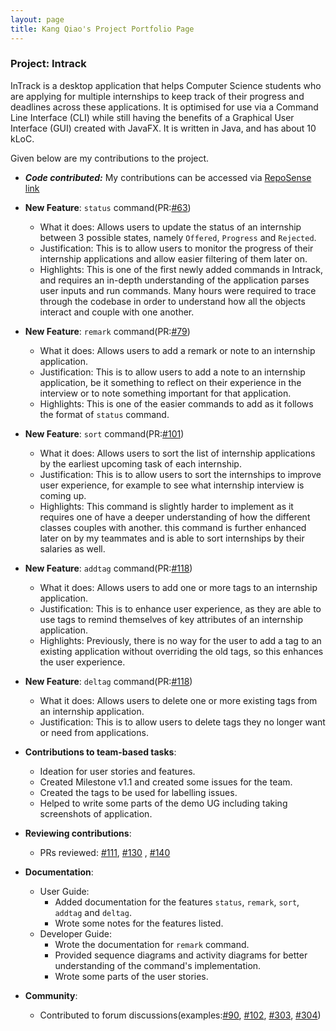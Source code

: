 ```yaml
---
layout: page
title: Kang Qiao's Project Portfolio Page
---
```


### Project: Intrack

InTrack is a desktop application that helps Computer Science students who are applying for multiple internships to keep
track of their progress and deadlines across these applications. It is optimised for use via a Command Line Interface
(CLI) while still having the benefits of a Graphical User Interface (GUI) created with JavaFX. It is written in Java,
and has about 10 kLoC.

Given below are my contributions to the project.
* ***Code contributed:*** My contributions can be accessed via [RepoSense link](https://nus-cs2103-ay2223s1.github.io/tp-dashboard/?search=kangqiao322&breakdown=true)


* **New Feature**: `status` command(PR:[#63](https://github.com/AY2223S1-CS2103T-T11-2/tp/pull/63))
    * What it does: Allows users to update the status of an internship between 3 possible states, namely `Offered`, `Progress` and `Rejected`.
    * Justification: This is to allow users to monitor the progress of their internship applications and allow easier filtering of them later on.
    * Highlights: This is one of the first newly added commands in Intrack, and requires an in-depth understanding of the application parses user inputs and run commands. 
    Many hours were required to trace through the codebase in order to understand how all the objects interact and couple
    with one another.
  

* **New Feature**: `remark` command(PR:[#79](https://github.com/AY2223S1-CS2103T-T11-2/tp/pull/79))
    * What it does: Allows users to add a remark or note to an internship application.
    * Justification: This is to allow users to add a note to an internship application, be it something to reflect on their experience in the interview or to note something important for that application.
    * Highlights: This is one of the easier commands to add as it follows the format of `status` command.
  
    
* **New Feature**: `sort` command(PR:[#101](https://github.com/AY2223S1-CS2103T-T11-2/tp/pull/101))
    * What it does: Allows users to sort the list of internship applications by the earliest upcoming task of each internship.
    * Justification: This is to allow users to sort the internships to improve user experience, for example to see what internship interview is coming up.
    * Highlights: This command is slightly harder to implement as it requires one of have a deeper understanding of how the different classes couples with another.
  this command is further enhanced later on by my teammates and is able to sort internships by their salaries as well. 


* **New Feature**: `addtag` command(PR:[#118](https://github.com/AY2223S1-CS2103T-T11-2/tp/pull/118))
    * What it does: Allows users to add one or more tags to an internship application.
    * Justification: This is to enhance user experience, as they are able to use tags to remind themselves of key attributes of an internship application.
    * Highlights: Previously, there is no way for the user to add a tag to an existing application without overriding the old tags, so this enhances the user experience.


* **New Feature**: `deltag` command(PR:[#118](https://github.com/AY2223S1-CS2103T-T11-2/tp/pull/118))
    * What it does: Allows users to delete one or more existing tags from an internship application.
    * Justification: This is to allow users to delete tags they no longer want or need from applications.

* **Contributions to team-based tasks**:
    * Ideation for user stories and features.
    * Created Milestone v1.1 and created some issues for the team.
    * Created  the tags to be used for labelling issues.
    * Helped to write some parts of the demo UG including taking screenshots of application.

* **Reviewing contributions**:
    * PRs reviewed: [#111](https://github.com/AY2223S1-CS2103T-T11-2/tp/pull/111), [#130](https://github.com/AY2223S1-CS2103T-T11-2/tp/pull/130)
  , [#140](https://github.com/AY2223S1-CS2103T-T11-2/tp/pull/140)

* **Documentation**:
    * User Guide:
        * Added documentation for the features `status`, `remark`, `sort`, `addtag` and `deltag`.
        * Wrote some notes for the features listed.
    * Developer Guide:
        * Wrote the documentation for `remark` command. 
        * Provided sequence diagrams and activity diagrams for better understanding of the command's implementation.
        * Wrote some parts of the user stories.

* **Community**:
    * Contributed to forum discussions(examples:[#90](https://github.com/nus-cs2103-AY2223S1/forum/issues/90), [#102](https://github.com/nus-cs2103-AY2223S1/forum/issues/102), [#303](https://github.com/nus-cs2103-AY2223S1/forum/issues/303), [#304](https://github.com/nus-cs2103-AY2223S1/forum/issues/304))

